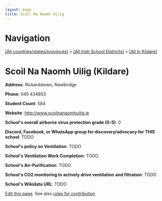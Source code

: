 ```yaml
---
layout: page
title: Scoil Na Naomh Uilig
---
```

# Navigation

[[All countries/states/provinces]](../../..) > [[All Irish School Districts]](../..) > [[All In Kildare]](..)

# Scoil Na Naomh Uilig (Kildare)

**Address**: Rickardstown, Newbridge

**Phone**: 045 434853

**Student Count**: 584

**Website**: <http://www.scoilnanaomhuilig.ie>

**School's overall airborne virus protection grade (0-5)**: 0

**Discord, Facebook, or WhatsApp group for discovery/advocacy for THIS school**: TODO

**School's policy on Ventilation**: TODO

**School's Ventilation Work Completion**: TODO

**School's Air-Purification**: TODO

**School's CO2 monitoring to actively drive ventilation and filtration**: TODO

**School's Wikidata URL**: TODO


[Edit this page](https://github.com/ventilate-schools/Ireland/edit/main/./Kildare/Scoil_Na_Naomh_Uilig.md). See also [rules for contribution](../../../contribution-rules/)